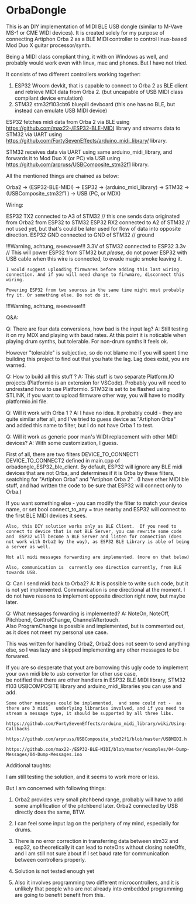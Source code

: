 # OrbaDongle


This is an DIY  implementation of  MIDI BLE  USB dongle  (similar to M-Vave MS-1 or CME WIDI devices).
It is created solely for my purpose of connecting Artiphon Orba 2 as a BLE MIDI controller to control linux-based Mod Duo X guitar processor/synth.

Being a MIDI class compliant thing, it with  on Windows as well, and probably would work even with linux, mac and phones. But I have not tried.

It consists of two different controllers working together:

1) ESP32 Wroom devkit, that is capable to connect to Orba 2 as BLE client and retrieve MIDI data from Orba 2. (but uncapable of USB MIDI class compilant device emulation)
2) STM32 stm32f103cbt6 bluepill devboard  (this one has no BLE, but instead can emulate USB MIDI device)



ESP32 fetches midi data from Orba 2 via BLE using https://github.com/max22-/ESP32-BLE-MIDI library and streams data to STM32 via UART using https://github.com/FortySevenEffects/arduino_midi_library/ library.


STM32 receives data via UART using same arduino_midi_library, and forwards it to Mod Duo X (or PC)  via USB using  https://github.com/arpruss/USBComposite_stm32f1 library.


All the mentioned things are chained as below:



Orba2 -> (ESP32-BLE-MIDI) -> ESP32 -> (arduino_midi_library) -> STM32 -> (USBComposite_stm32f1 ) ->  USB (PC, or MDX)



Wiring:

ESP32 TX2 connected to A3 of STM32    // this one  sends data originated from Orba2  from ESP32 to STM32
ESP32 RX2 connected to A2 of STM32    // not used yet, but that's could be later used for flow of data into opposite direction.
ESP32 GND connected to GND of STM32   // ground

!!!Warning, achtung, внимание!!! 
	3.3V of STM32 connected to ESP32 3.3v   // This will power ESP32 from STM32 but *please*, do not power ESP32 with USB cable when this wire is connected, 
	to evade magic smoke leaving it.

	I would suggest uploading firmwares before adding this last wiring connection. And if you will need change to firwmare, disconnect this wiring.  

	Powering ESP32 from two sources in the same time might most probably fry it. Or something else. Do not do it.  
	
!!!Warning, achtung, внимание!!! 


Q&A:

Q: There are four data conversions, how bad is the input lag?
A: Still testing it on my MDX and playing with baud rates. At this point it is noticable when playing drum synths, but tolerable. 
For non-drum synths it feels ok.

However "tolerable" is subjective, so do not blame me if you will spent time building this project to find out that you hate the lag.
Lag does exist, you are warned.


Q: How to build all this stuff ?
A: This stuff is two separate Platform.IO projects (Platformio is an extension for VSCode). Probably you will need to undrestand how to use Platformio.
   STM32 is set to be flashed using STLINK, if you want to upload firmware other way, you will have to modify platformio.ini file.

Q: Will it work with Orba 1 ?
A: I have no idea. It probably could - they are quite similar after all, and I've tried to guess device as "Artiphon Orba"  
and added this name to filter, but I do not have Orba  1 to test.

Q: Will it work as generic poor man's WIDI replacement with other MIDI devices?
A: With some customization, I guess. 

   First of all, there are two filters DEVICE_TO_CONNECT1 DEVICE_TO_CONNECT2 defined in main.cpp of orbadongle_ESP32_ble_client.
   By default, ESP32 will ignore any BLE midi devices that are not Orba, and determines if it is Orba by these filters, seatching for "Artiphon Orba"  and "Artiphon Orba 2" .
   (I have other MIDI ble stuff, and had written the code to be sure that ESP32 will connect only to Orba.)
   
   If you want something else - you can modify the filter to match your device name, or set  bool connect_to_any = true  nearby and ESP32 will connect to the first BLE MIDI devices it sees.
   
    Also, this DIY solution works only as BLE Client.  If you need to connect to device that is not BLE Server, you can rewrite some code and  ESP32 will become a BLE Server and listen for connection (does not work with Orba2 by the way), as ESP32 BLE Library is able of being a server as well.
	
	Not all midi messages forwarding are implemented. (more on that below)
	
	Also, communication is  currently one direction currently, from BLE towards USB.
	

Q: Can I send midi back to Orba2? 
A: It is possible to write such code, but it is not yet implemented. Communication is one directional at the moment. I do not have reasons to implement opposite direction right now, but maybe later.
   
Q: What messages forwarding is implemented?
A: NoteOn, NoteOff, Pitchbend, ControlChange, ChannelAftertouch.  
   Also ProgramChange is possible and implemented, but is commented out, as it does not meet my personal use case.
   
   This was written for handling Orba2, Orba2 does not seem to send anything else, so I was lazy and skipped implementing any other messages to be forwared.
   
   If you  are so desperate that yout are borrowing this ugly code to implement your own midi ble to usb convertor for other use case,    
    be notified that there are other handlers in  ESP32 BLE MIDI library, STM32 f103 USBCOMPOSITE library and arduino_midi_libraries you can use and add.
	
    Some other messages could be implemented,  and some could not -  as there are 3 midi   underlying libraries involved, and if you need to stream a message type, it should be supported by all three libs.

    https://github.com/FortySevenEffects/arduino_midi_library/wiki/Using-Callbacks

    https://github.com/arpruss/USBComposite_stm32f1/blob/master/USBMIDI.h

    https://github.com/max22-/ESP32-BLE-MIDI/blob/master/examples/04-Dump-Messages/04-Dump-Messages.ino




Additional taughts:


I am still testing the solution, and it seems to work more or less.

But I am concerned with following things:


1) Orba2 provides very small pitchbend range, probably will have to add some amplification of the pitchbend later. Orba2 connected by USB directly does the same, BTW.

2) I can feel some input lag on the periphery of my mind, especially for drums. 

3)  There is no error correction in transferring data between stm32 and esp32, so theoretically it can lead to noteOns without closing noteOffs, 
 and I am still not sure about if  I set baud rate for communication between controllers properly.

4) Solution is not tested enough yet

5) Also it involves programming two different microcontrollers, and it is unlikely that people who are not already into embedded programming are going to benefit benefit from this.

 